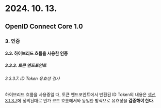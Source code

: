 # 2024. 10. 13.

## OpenID Connect Core 1.0

### 3. 인증

#### 3.3. 하이브리드 흐름을 사용한 인증

##### 3.3.3. 토큰 엔드포인트

###### 3.3.3.7. ID Token 유효성 검사

하이브리드 흐름을 사용중일 때, 토큰 엔드포인트에서 반환된 ID Token의 내용은 [섹션 3.1.3.7][oidc-core-section-3-1-3-7]에 정의된대로 인가 코드 흐름에서와 동일한 방식으로 유효성을 **검증해야 한다**.



[oidc-core-section-3-1-3-7]: https://openid.net/specs/openid-connect-core-1_0.html#IDTokenValidation